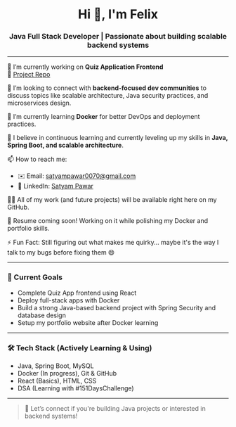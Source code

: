 <h1 align="center">Hi 👋, I'm Felix</h1>
<h3 align="center">Java Full Stack Developer | Passionate about building scalable backend systems</h3>

---

🔭 I’m currently working on **Quiz Application Frontend**  
📂 [Project Repo](https://github.com/felixxplore/Quiz-Application)

🤝 I’m looking to connect with **backend-focused dev communities** to discuss topics like scalable architecture, Java security practices, and microservices design.

🌱 I’m currently learning **Docker** for better DevOps and deployment practices.

💬 I believe in continuous learning and currently leveling up my skills in **Java, Spring Boot, and scalable architecture**.

📫 How to reach me:
- ✉️ Email: satyampawar0070@gmail.com  
- 💼 LinkedIn: [Satyam Pawar](https://linkedin.com/in/satyam-pawar-93a800218)

👨‍💻 All of my work (and future projects) will be available right here on my GitHub.

📄 Resume coming soon! Working on it while polishing my Docker and portfolio skills.

⚡ Fun Fact: Still figuring out what makes me quirky... maybe it's the way I talk to my bugs before fixing them 😄

---

### 📌 Current Goals
- Complete Quiz App frontend using React  
- Deploy full-stack apps with Docker  
- Build a strong Java-based backend project with Spring Security and database design  
- Setup my portfolio website after Docker learning

---

### 🛠️ Tech Stack (Actively Learning & Using)
- Java, Spring Boot, MySQL  
- Docker (In progress), Git & GitHub  
- React (Basics), HTML, CSS  
- DSA (Learning with #151DaysChallenge)

---

> 🚀 Let’s connect if you're building Java projects or interested in backend systems!


